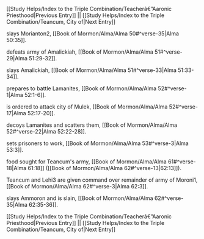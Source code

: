 [[Study Helps/Index to the Triple Combination/Teacherâ€”Aaronic Priesthood|Previous Entry]]  ||  [[Study Helps/Index to the Triple Combination/Teancum, City of|Next Entry]]

 slays Morianton2, [[Book of Mormon/Alma/Alma 50#^verse-35|Alma 50:35]].

 defeats army of Amalickiah, [[Book of Mormon/Alma/Alma 51#^verse-29|Alma 51:29-32]].

 slays Amalickiah, [[Book of Mormon/Alma/Alma 51#^verse-33|Alma 51:33-34]].

 prepares to battle Lamanites, [[Book of Mormon/Alma/Alma 52#^verse-1|Alma 52:1-6]].

 is ordered to attack city of Mulek, [[Book of Mormon/Alma/Alma 52#^verse-17|Alma 52:17-20]].

 decoys Lamanites and scatters them, [[Book of Mormon/Alma/Alma 52#^verse-22|Alma 52:22-28]].

 sets prisoners to work, [[Book of Mormon/Alma/Alma 53#^verse-3|Alma 53:3]].

 food sought for Teancum's army, [[Book of Mormon/Alma/Alma 61#^verse-18|Alma 61:18]] ([[Book of Mormon/Alma/Alma 62#^verse-13|62:13]]).

 Teancum and Lehi3 are given command over remainder of army of Moroni1, [[Book of Mormon/Alma/Alma 62#^verse-3|Alma 62:3]].

 slays Ammoron and is slain, [[Book of Mormon/Alma/Alma 62#^verse-35|Alma 62:35-36]].

[[Study Helps/Index to the Triple Combination/Teacherâ€”Aaronic Priesthood|Previous Entry]]  ||  [[Study Helps/Index to the Triple Combination/Teancum, City of|Next Entry]]